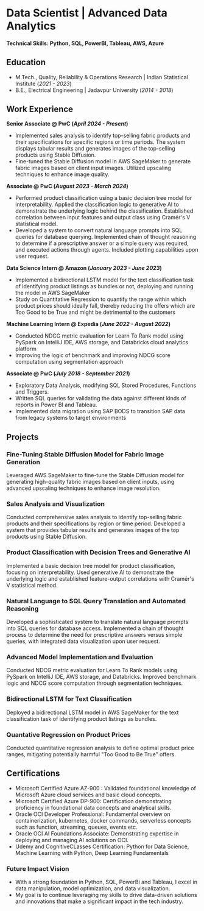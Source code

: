 # Data Scientist | Advanced Data Analytics

#### Technical Skills: Python, SQL, PowerBI, Tableau, AWS, Azure

## Education						       		
- M.Tech., Quality, Reliability & Operations Research	| Indian Statistical Institute (_2021 - 2023_)	 			        		
- B.E., Electrical Engineering | Jadavpur University (_2014 - 2018_)

## Work Experience
**Senior Associate @ PwC (_April 2024 - Present_)**
- Implemented sales analysis to identify top-selling fabric products and their specifications for specific regions or time periods.
  The system displays tabular results and generates images of the top-selling products using Stable Diffusion.
- Fine-tuned the Stable Diffusion model in AWS SageMaker to generate fabric images based on client input images.
  Utilized upscaling techniques to enhance image quality.

**Associate @ PwC (_August 2023 - March 2024_)**
- Performed product classification using a basic decision tree model for interpretability.
  Applied the classification logic to generative AI to demonstrate the underlying logic behind the classification.
  Established correlation between input features and output class using Cramér's V statistical model.
- Developed a system to convert natural language prompts into SQL queries for database querying.
  Implemented chain of thought reasoning to determine if a prescriptive answer or a simple query was required, and executed actions through agents.
  Included plotting capabilities upon user request.

**Data Science Intern @ Amazon (_January 2023 - June 2023_)**
- Implemented a bidirectional LSTM model for the text classification task of identifying product listings as bundles or not, deploying and running the model in AWS SageMaker
- Study on Quantitative Regression to quantify the range within which product prices should ideally fall, thereby reducing the offers which are Too Good to be True and might be detrimental to the customers

**Machine Learning Intern @ Expedia (_June 2022 - August 2022_)**
- Conducted NDCG metric evaluation for Learn To Rank model using PySpark on IntelliJ IDE, AWS storage, and Databricks cloud analytics platform
- Improving the logic of benchmark and improving NDCG score computation using segmentation approach

**Associate @ PwC (_July 2018 - September 2021_)**
- Exploratory Data Analysis, modifying SQL Stored Procedures, Functions and Triggers.
- Written SQL queries for validating the data against different kinds of reports in Power BI and Tableau.
- Implemented data migration using SAP BODS to transition SAP data from legacy systems to target environments
  
## Projects
### Fine-Tuning Stable Diffusion Model for Fabric Image Generation
Leveraged AWS SageMaker to fine-tune the Stable Diffusion model for generating high-quality fabric images based on client inputs, using advanced upscaling techniques to enhance image resolution.

### Sales Analysis and Visualization
Conducted comprehensive sales analysis to identify top-selling fabric products and their specifications by region or time period. Developed a system that provides tabular results and generates images of the top products using Stable Diffusion.

### Product Classification with Decision Trees and Generative AI
Implemented a basic decision tree model for product classification, focusing on interpretability. Used generative AI to demonstrate the underlying logic and established feature-output correlations with Cramér's V statistical method.

### Natural Language to SQL Query Translation and Automated Reasoning
Developed a sophisticated system to translate natural language prompts into SQL queries for database access. Implemented a chain of thought process to determine the need for prescriptive answers versus simple queries, with integrated data visualization upon user request.

### Advanced Model Implementation and Evaluation
Conducted NDCG metric evaluation for Learn To Rank models using PySpark on IntelliJ IDE, AWS storage, and Databricks. Improved benchmark logic and NDCG score computation through segmentation techniques.

### Bidirectional LSTM for Text Classification
Deployed a bidirectional LSTM model in AWS SageMaker for the text classification task of identifying product listings as bundles. 

### Quantative Regression on Product Prices
Conducted quantitative regression analysis to define optimal product price ranges, mitigating potentially harmful "Too Good to Be True" offers.

## Certifications
- Microsoft Certified Azure AZ-900 : Validated foundational knowledge of Microsoft Azure cloud services and basic cloud concepts.
- Microsoft Certified Azure DP-900: Certification demonstrating proficiency in foundational data concepts and analytical skills.
- Oracle OCI Developer Professional: Fundamental overview on containerization, kubernetes, docker commands, serverless concepts such as function, streaming, queues, events etc.
- Oracle OCI AI Foundations Associate: Demonstrating expertise in deploying and managing AI solutions on OCI.
- Udemy and CognitiveCLasses Certification: Python for Data Science, Machine Learning with Python, Deep Learning Fundamentals

### Future Impact Vision
- With a strong foundation in Python, SQL, PowerBi and Tableau, I excel in data manipulation, model optimization, and data visualization.
- My goal is to continue leveraging my skills to drive data-driven solutions and innovations that make a significant impact in the tech industry.

